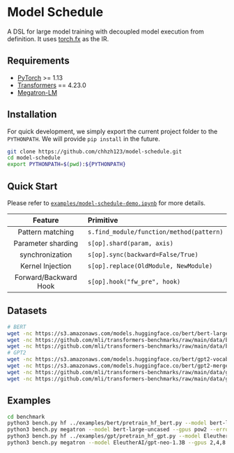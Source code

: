 # Model Schedule

A DSL for large model training with decoupled model execution from definition. It uses [torch.fx](https://pytorch.org/docs/stable/fx.html) as the IR.


## Requirements
* [PyTorch](https://pytorch.org/) >= 1.13
* [Transformers](https://github.com/huggingface/transformers) == 4.23.0
* [Megatron-LM](https://github.com/NVIDIA/Megatron-LM)


## Installation
For quick development, we simply export the current project folder to the `PYTHONPATH`. We will provide `pip install` in the future.

```bash
git clone https://github.com/chhzh123/model-schedule.git
cd model-schedule
export PYTHONPATH=$(pwd):${PYTHONPATH}
```


## Quick Start
Please refer to [`examples/model-schedule-demo.ipynb`](examples/model-schedule-demo.ipynb) for more details.

| Feature | Primitive |
| :--: | :-- |
| Pattern matching | `s.find_module/function/method(pattern)` |
| Parameter sharding | `s[op].shard(param, axis)` |
| synchronization | `s[op].sync(backward=False/True)` |
| Kernel Injection | `s[op].replace(OldModule, NewModule)` |
| Forward/Backward Hook | `s[op].hook("fw_pre", hook)` |


## Datasets
```bash
# BERT
wget -nc https://s3.amazonaws.com/models.huggingface.co/bert/bert-large-uncased-vocab.txt
wget -nc https://github.com/mli/transformers-benchmarks/raw/main/data/bert-sample_text_sentence.bin
wget -nc https://github.com/mli/transformers-benchmarks/raw/main/data/bert-sample_text_sentence.idx
# GPT2
wget -nc https://s3.amazonaws.com/models.huggingface.co/bert/gpt2-vocab.json
wget -nc https://s3.amazonaws.com/models.huggingface.co/bert/gpt2-merges.txt    
wget -nc https://github.com/mli/transformers-benchmarks/raw/main/data/gpt2-sample_text_document.bin
wget -nc https://github.com/mli/transformers-benchmarks/raw/main/data/gpt2-sample_text_document.idx
```


## Examples
```bash
cd benchmark
python3 bench.py hf ../examples/bert/pretrain_hf_bert.py --model bert-large-uncased --gpus pow2 --error-stop
python3 bench.py megatron --model bert-large-uncased --gpus pow2 --error-stop
python3 bench.py hf ../examples/gpt/pretrain_hf_gpt.py --model EleutherAI/gpt-neo-1.3B --gpus 2,4,8 --seq-len 1024 --batch-size "n//2" --error-stop
python3 bench.py megatron --model EleutherAI/gpt-neo-1.3B --gpus 2,4,8 --seq-len 1024 --batch-size "n//2" --error-stop --disable-fuse-kernels
```
